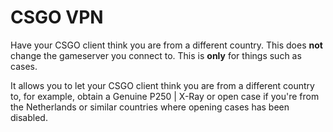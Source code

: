 # CSGO VPN

Have your CSGO client think you are from a different country. This does **not** change the gameserver you connect to. This is **only** for things such as cases.

It allows you to let your CSGO client think you are from a different country to, for example, obtain a Genuine P250 | X-Ray or open case if you're from the Netherlands or similar countries where opening cases has been disabled.
